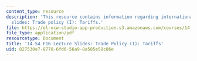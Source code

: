 ```yaml
---
content_type: resource
description: 'This resource contains information regarding international trade lecture
  slides: Trade policy (I): Tariffs.'
file: https://ol-ocw-studio-app-production.s3.amazonaws.com/courses/14-54-international-trade-fall-2016/827530e787786fd656a98a585e58c86e_MIT14_54F16_Lecture_20.pdf
file_type: application/pdf
resourcetype: Document
title: '14.54 F16 Lecture Slides: Trade Policy (I): Tariffs'
uid: 827530e7-8778-6fd6-56a9-8a585e58c86e
---
```

